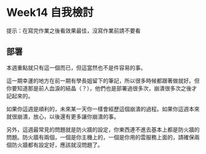 # Week14 自我檢討

提示：在寫完作業之後看效果最佳，沒寫作業前請不要看

## 部署

本週重點就只有這一個而已，但這當然也不是件容易的事。

這一期幸運的地方在前一期有學長姐留下的筆記，所以很多時候都跟著做就好。但你要知道那是前人血淚的結晶（？），他們也是部署過很多次，崩潰很多次之後才記起來的。

如果你這週是順利的，未來某一天你一樣會經歷這個崩潰的過程。如果你這週本來就很崩潰，放心，以後還有更多讓你崩潰的事。

另外，這週最常見的問題就是防火牆的設定，你東西連不進去基本上都是防火牆的問題。防火牆有兩個，一個是你主機上的，一個是你用的雲服務上面的，請確保兩個防火牆都有設定好，應該就沒問題了。

